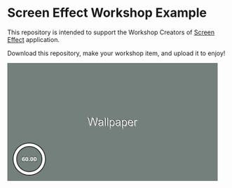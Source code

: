 # Screen Effect Workshop Example
This repository is intended to support the Workshop Creators of [Screen Effect](https://store.steampowered.com/app/2827410/Screen_Effect) application.

Download this repository, make your workshop item, and upload it to enjoy!

<img src="Screen.png" width="480" height="270"/>
